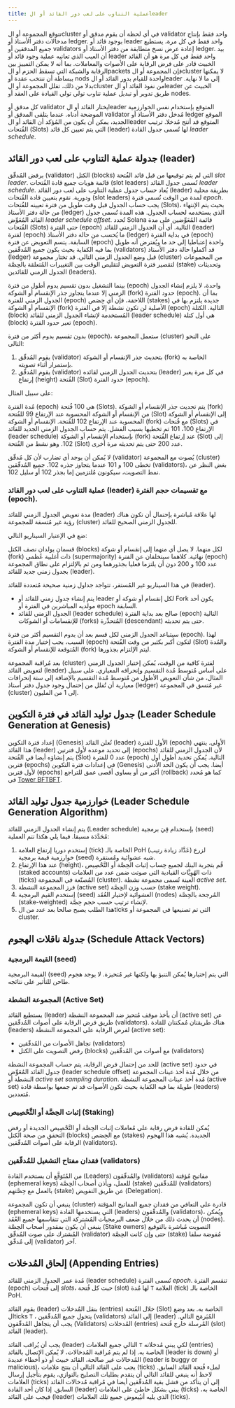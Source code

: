 ```yaml
---
title: عملية التناوب على لعب دور القائد أو الleader
---
```


تتوقع المجموعة أو الcluster في أي لحظة أن يقوم مدقق أو validator واحد فقط بإنتاج مدخالات دفتر الأستاذ أو ledger. بوجود قائد أو leader واحد فقط في كل مرة، يستطيع جميع المدققين أو validators إعادة عرض نسخ متطابقة من دفتر الأستاذ أو ledger. بيد أن العيب الذي تعانيه عملية وجود قائد أو leader واحد فقط في كل مرة هو أن القائد الخبيث قادر على فرض الرقابة على الأصوات والمعاملات. بما أنه لا يمكن التمييز بين الرقابة والشبكة التي تسقط الحزم أو الpackets فإن المجموعة أو الcluster لا يمكنها ببساطة أن تنتخب عقدة أو nods واحدة للقيام بدور القائد أو الleader إلى ما لا نهاية. بدلا من ذلك، تقلل المجموعة أو الcluster من نفوذ القائد أو الleader الخبيث عن طريق تدوير أو تبديل عملية تناوب تولي تولي القيادة على العقد أو nodes.

كل مدقق أو validator يختار القائد أو الleader المتوقع بإستخدام نفس الخوارزمية الموضحة أدناه. عندما يتلقى المدقق أو validator مُدخل دفتر الأستاذ أو ledger الموقع الجديد، يمكن أن يكون من المُؤكد أن القائد أو الleader المتوقع قد أنتج مُدخلا. ترتيب الفُتحات (Slots) التي يتم تعيين كل قائد (leader) لها تُسمى جدول القادة _leader schedule_.

## جدولة عملية التناوب على لعب دور القائد (leader)

يرفض المُدقّق (validator) الكتل (blocks) التي لم يتم توقيعها من قبل قائد الفُتحة _slot leader_. قائمة هويات جميع قادة الفُتحات (slot leaders) تُسمى جدول القائد _leader schedule_. يُعاد حساب جدول عملية التناوب على لعب دور القائد (leader) بطريقة محلية ودورية. تقوم بتعيين قادة الفُتحات (slot leaders) لمدة من الوقت تُسمى فترة _epoch_. يجب حساب الجدول قبل وقت طويل من فترة تعيينه للفُتحات (Slots)، بحيث يتم الإنتهاء من حالة دفتر الأستاذ (ledger) الذي يستخدمه لحساب الجدول. هذه المدة تُسمى جدول القائد المُعَوِّض _leader schedule offset_. تُحدد Solana قائمة المُعَوِّضين على مدة الفُتحات (Slots) حتى الفترة (epoch) التالية. أي أن الجدول الزمني للقائد (leader) لفترة (epoch) ما يُحسب من حالة دفتر الأستاذ (ledger) في بداية الفترة (epoch) السابقة. يتسم التعويض عن فترة (epoch) واحدة إعتباطيا إلى حد ما ويُفترض أنه طويل بما فيه الكفاية بحيث يكون جميع المُدقّقين (validators) قد أكملوا حالة دفتر الأستاذ (ledger) قبل وضع الجدول الزمني التالي. قد تختار مجموعة (cluster) من المجموعات لتقصير فترة التعويض لتقليص الوقت بين التغييرات المُتعلقة بالحِصَّة (stake) وتحديثات الجدول الزمني للقائدين (leaders).

بينما التشغيل بدون تقسيم يدوم أطول من فترة (epoch) واحدة، لا يلزم إنشاء الجدول الزمني إلا عندما يتجاوز جذر الإنقسام أو الشوكة (fork) حدود الفترة (epoch). بما أن الجدول الزمني للفترة (epoch) اللاحقة، فإن أي حِصَص (stakes) جديدة يلتزم بها في الإنقسام أو الشوكة (fork) الأصلية لن تكون نشطة إلا في الفترة (epoch) التالية. الكتلة (block) المُستخدمة لإنشاء الجدول الزمني للقائد (leader schedule) هي أول كتلة (block) تعبر حدود الفترة (epoch).

بدون تقسيم يدوم أكثر من فترة (epoch)، ستعمل المجموعة (cluster) على النحو التالي:

1. يقوم المُدقّق (validator) بتحديث جذر الإنقسام أو الشوكة (fork) الخاصة به بإستمرار أثناء تصويته.
2. يقوم المُدقّق (validator) بتحديث الجدول الزمني لقائده (leader) في كل مرة يعبر إرتفاع (height) الفُتحة (Slot) حدود الفترة (epoch).

على سبيل المثال:

مُدة الفترة (epoch) هي 100 فُتحة (Slots). يتم تحديث جذر الإنقسام أو الشوكة (fork) من الإنقسام أو الشوكة المحسوبة عند الإرتفاع 99 للفُتحة (Slot) إلى الإنقسام أو الشوكة المحسوبة عند الإرتفاع 102 للفُتحة. الإنقسام أو الشوكة (fork) مع فُتحات (Slots) في الإرتفاع 100، 101 تم تخطيها بسبب الفشل. يتم حساب الجدول الزمني الجديد للقائد (leader schedule) بإستخدام الإنقسام أو الشوكة (fork) عند إرتفاع الفُتحة (Slot) إلى 102. وهو نشط من الفُتحة (Slot) عدد 200 حتى يتم تحديثه مرة أخرى.

لا يُمكن أن يوجد أي تضارب لأن كل مُدقّق (validator) يُصوت مع المجموعة (cluster) تخطى 100 و 101 عندما يتجاوز جذره 102. جميع المُدقّقين (validators)، بغض النظر عن نمط التصويت، سيكونون مُلتزمين إما بجذر 102 أو سليل 102.

### عملية التناوب على لعب دور القائد (leader) مع تقسيمات حجم الفترة (epoch).

مدة تعويض الجدول الزمني للقائد (leader) لها علاقة مُباشرة بإحتمال أن تكون هناك رؤية غير مُتسقة للمجموعة (cluster) للجدول الزمني الصحيح للقائد.

ضع في الإعتبار السيناريو التالي:

قسمان يولدان نصف الكتل (blocks) لكل منهما. لا يصل أي منهما إلى إنقسام أو شوكة (fork) ذات أغلبية عُظمى (supermajority) نهائية. كلاهما سيتخلفان عن الفترة (epoch) عدد 100 و 200 دون أن يلتزما فعليا بجذورهما ومن ثم بالإلتزام على نطاق المجموعة بجدول زمني جديد للقائد (leader).

في هذا السيناريو غير المُستقر، تتواجد جداول زمنية صحيحة مُتعددة للقائد (leader).

- يتم إنشاء جدول زمني للقائد أو leader لكل إنقسام أو شوكة أو Fork يكون أحد مولديه المباشرين في الفترة أو epoch السابقة.
- الجدول الزمني للقائد (leader schedule) صالح بعد بداية الفترة (epoch) التالية للإنقسامات أو الشوكات (forks) المُتحدِّرة (descendant) حتى يتم تحديثه.

سيتباعد الجدول الزمني لكل قسم بعد أن يدوم التقسيم أكثر من فترة (epoch). لهذا السبب، يجب إختيار مدة الفترة (epoch) لتكون أكبر بكثير من وقت الفُتحة (Slot) والمُدة المُتوقعة للإنقسام أو الشوكة (fork) ليتم الإلتزام بجذورها.

بعد مُراقبة المجموعة (cluster) لفترة كافية من الوقت، يُمكن إختيار الجدول الزمني لتعويض القائد (leader) على أساس مُتوسط مُدة التقسيم وإنحرافه المعياري. على سبيل المثال، من شأن التعويض الأطول من مُتوسط مُدة التقسيم بالإضافة إلى ستة إنحرافات معيارية أن تُقلل من إحتمال وجود جدول دفتر أستاذ (ledger) غير مُتسق في المجموعة (cluster) إلى 1 من المليون.

## جدول توليد القائد في فترة التكوين (Leader Schedule Generation at Genesis)

إعداد فترة التكوين (Genesis) تُعلن القائد (leader) الأول للفترة (epoch) الأولى. ينتهي هذا القائد (leader) إلى تحديد موعده لأول فترتين (epochs) لأن الجدول الزمني للقائد يتم إنشاؤه أيضا في الفُتحة (Slot) عدد 0 للفترة (epoch) التالية. يُمكن تحديد أطول أول فترين (epochs) في إعدادات فترة التكوين (Genesis) أيضا. يجب أن يكون الحد الأدنى لأول فترين (epochs) أكبر من أو يساوي أقصى عمق للتراجع (rollback) كما هو مُحدد في [Tower BFTBFT](../implemented-proposals/tower-bft.md).

## خوارزمية جدول توليد القائد (Leader Schedule Generation Algorithm)

يتم إنشاء الجدول الزمني للقائد (Leader schedule) بإستخدام قِيَ برمجية (seed) مُحَدَّدَة مسبقا. فيما يلي هكذا تتم العملية:

1. إستخدم دوريا إرتفاع العلامة (tick) الخاصة بالـ PoH \(عَدَّاد زيادة رتيب\) لزرع خوارزمية قيمة برمجية (seed) شبه عشوائية ومُستقرة.
2. عند هذا الإرتفاع (height)، قُم بتجربة البنك لجميع حِساب إثبات الحِصَّة أو التَّحْصِيص (staked accounts) ذات الهُوِيَّات القيادية التي صوتت ضمن عدد من العلامات (ticks) المُصنّعة في المجموعة (cluster). العينة تُسمى مجموعة نشطة _active set_.
3. فرز المجموعة النشطة (active set) حسب وزن الحِصَّة (stake weight).
4. إستخدم القيم البرمجية (seed) العشوائية لإختيار العُقَد (nodes) المُرجحة بالحِصَّة (stake-weighted) لإنشاء ترتيب حسب حجم حِصَّة.
5. هذا الطلب يصبح صالحا بعد عدد من الticks التي تم تصنيعها في المجموعة أو cluster.

## جدولة ناقلات الهجوم (Schedule Attack Vectors)

### القيمة البرمجية (seed)

القيمة البرمجية (seed) التي يتم إختيارها يُمكن التنبؤ بها ولكنها غير مُتحيزة. لا يوجد هجوم طاحن للتأثير على نتائجه.

### المجموعة النشطة (Active Set)

يستطيع القائد (leader) أن يأخذ موقف مُتحيز ضد المجموعة النشطة (active set) عن طريق فرض الرقابة على أصوات المُدقّقين (validators). هناك طريقتان مُمكنتان للقادة (leaders) لفرض الرقابة على المجموعة النشطة (active set):

- تجاهل الأصوات من المُدقّقين (validators)
- رفض التصويت على الكتل (blocks) مع أصوات من المُدقّقين (validators)

للحد من إحتمال فرض الرقابة، يتم حساب المجموعة النشطة (active set) في حدود جدول القائد المُعَوِّض (leader schedule offset) من خلال مُدة أخذ عينات المجموعة النشطة أو _active set sampling duration_. مُدة أخذ عينات المجموعة النشطة (active set) طويلة بما فيه الكفاية بحيث تكون الأصوات قد تم جمعها بواسطة قادة (leaders) مُتعددين.

### إثبات الحِصَّة أو التَّحْصِيص (Staking)

يُمكن للقادة فرض رقابة على مُعاملات إثبات الحِصَّة أو التَّحْصِيص الجديدة أو رفض التحقق من صحة الكتل (blocks) مع الحِصَص (stakes) الجديدة. يُشبه هذا الهجوم الرقابة على أصوات المُدقّقين (validators).

### فقدان مفتاح التشغيل للمُدقّقين (validators)

من المُتَوَقَّع أن يستخدم القادة (Leaders) والمُدقّقون (validators) مفاتيح مُؤقتة (ephemeral keys) للعمل، ويأذن أصحاب الحِصَّة (stake) للمُدقّقين (validators) بالعمل مع حِصَّتهم (stake) عن طريق التفويض (Delegation).

ينبغي أن تكون المجموعة (cluster) قادرة على التعافي من فقدان جميع المفاتيح المؤقتة (ephemeral keys) التي يستخدمها القادة (leaders) والمُدقّقون (validators)، ويُمكن أن يحدث ذلك من خلال ضعف البرمجيات المُشتركة التي تتقاسمها جميع العُقَد (nodes). ينبغي أن يكون بمقدور أصحاب الحِصَّة (Stake owners) التصويت مُباشرة بالتوقيع المُشترك على صوت المُدقّق (validator) حتى وإن كانت الحِصَّة (stake) مُفوضة سلفا إلى مُدقّق (validator) آخر.

## إلحاق المُدخلات (Appending Entries)

مُدة عمر الجدول الزمني للقائد (leader schedule) تُسمى الفترة _epoch_. تنقسم الفترة (epoch) إلى فُتحات _slots_، حيث كل فُتحة (slot) لها مُدة `T` العلامة (tick) الخاصة بالـ PoH.

يقوم القائد (leader) بنقل المُدخلات (entries) خلال الفُتحة (Slot) الخاصة به. بعد وضع الticks `T` ، يتحول جميع المُدقّقين (validators) إلى القائد (leader) المُبَرمَج التالي. يجب أن يتجاهل المُدقّقون (Validators) المُدخلات (entries) المُرسلة خارج فُتحة (slot) القائد (leader).

يجب أن يُراقب القائد (leader) التالي جميع العلامات `T` لكي يبني مُدخلاته (entries) الخاصة به. إذا لم يتم مُراقبة المُدخالات، لا يُمكن الإتصال بالقائد \(leader is down\) أو المُدخالات غير صالحة، القائد خبيث أو ذو أخطاء عديدة \(leader is buggy or malicious\)، يجب على القائد التالي أن ينتج علامات (ticks) لملء فُتحة القائد السابق. لاحظ أنه ينبغي للقائد التالي أن يتقدم بطلبات التصليح بالتوازي، يقوم بتأجيل إرسال العلامات (ticks) إلى أن يتأكد من فشل بقية المُدقّقين أيضا في مُراقبة مُدخالات القائد السابق. إذا كان أحد القادة (leader) يبني بشكل خاطئ على العلامات (ticks) الخاصة به، فيجب على القائد (leader) الذي يليه أنيُيعوض جميع تلك العلامات (ticks).
